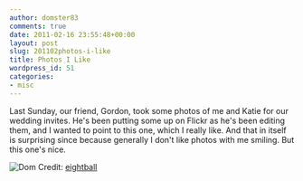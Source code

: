 ```yaml
---
author: domster83
comments: true
date: 2011-02-16 23:55:48+00:00
layout: post
slug: 201102photos-i-like
title: Photos I Like
wordpress_id: 51
categories:
- misc
---
```


Last Sunday, our friend, Gordon, took some photos of me and Katie for our wedding invites. He's been putting some up on Flickr as he's been editing them, and I wanted to point to this one, which I really like. And that in itself is surprising since because generally I don't like photos with me smiling. But this one's nice.  

![Dom](http://farm6.static.flickr.com/5099/5448466649_7c390c741b.jpg)
Credit: [eightball](http://www.flickr.com/photos/kola1965/5448466649/)
